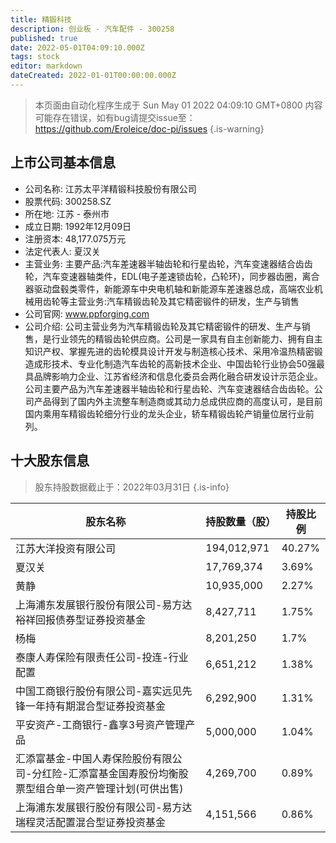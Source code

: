 ```yaml
---
title: 精锻科技
description: 创业板 - 汽车配件 - 300258
published: true
date: 2022-05-01T04:09:10.000Z
tags: stock
editor: markdown
dateCreated: 2022-01-01T00:00:00.000Z
---
```


> 本页面由自动化程序生成于 Sun May 01 2022 04:09:10 GMT+0800
> 内容可能存在错误，如有bug请提交issue至：https://github.com/Eroleice/doc-pi/issues
{.is-warning}

## 上市公司基本信息
- 公司名称: 江苏太平洋精锻科技股份有限公司
- 股票代码: 300258.SZ
- 所在地: 江苏 - 泰州市
- 成立日期: 1992年12月09日
- 注册资本: 48,177.075万元
- 法定代表人: 夏汉关
- 主营业务: 主要产品:汽车差速器半轴齿轮和行星齿轮，汽车变速器结合齿齿轮，汽车变速器轴类件，EDL(电子差速锁齿轮，凸轮环)，同步器齿圈，离合器驱动盘毂类零件，新能源车中央电机轴和新能源车差速器总成，高端农业机械用齿轮等主营业务:汽车精锻齿轮及其它精密锻件的研发，生产与销售
- 公司官网: www.ppforging.com
- 公司介绍: 公司主营业务为汽车精锻齿轮及其它精密锻件的研发、生产与销售，是行业领先的精锻齿轮供应商。公司是一家具有自主创新能力、拥有自主知识产权、掌握先进的齿轮模具设计开发与制造核心技术、采用冷温热精密锻造成形技术、专业化制造汽车齿轮的高新技术企业、中国齿轮行业协会50强最具品牌影响力企业、江苏省经济和信息化委员会两化融合研发设计示范企业。公司主要产品为汽车差速器半轴齿轮和行星齿轮、汽车变速器结合齿齿轮。公司产品得到了国内外主流整车制造商或其动力总成供应商的高度认可，是目前国内乘用车精锻齿轮细分行业的龙头企业，轿车精锻齿轮产销量位居行业前列。


## 十大股东信息
> 股东持股数据截止于：2022年03月31日
{.is-info}

| 股东名称 | 持股数量（股） | 持股比例 |
| --- | --- | --- |
| 江苏大洋投资有限公司 | 194,012,971 | 40.27% |
| 夏汉关 | 17,769,374 | 3.69% |
| 黄静 | 10,935,000 | 2.27% |
| 上海浦东发展银行股份有限公司-易方达裕祥回报债券型证券投资基金 | 8,427,711 | 1.75% |
| 杨梅 | 8,201,250 | 1.7% |
| 泰康人寿保险有限责任公司-投连-行业配置 | 6,651,212 | 1.38% |
| 中国工商银行股份有限公司-嘉实远见先锋一年持有期混合型证券投资基金 | 6,292,900 | 1.31% |
| 平安资产-工商银行-鑫享3号资产管理产品 | 5,000,000 | 1.04% |
| 汇添富基金-中国人寿保险股份有限公司-分红险-汇添富基金国寿股份均衡股票型组合单一资产管理计划(可供出售) | 4,269,700 | 0.89% |
| 上海浦东发展银行股份有限公司-易方达瑞程灵活配置混合型证券投资基金 | 4,151,566 | 0.86% |




